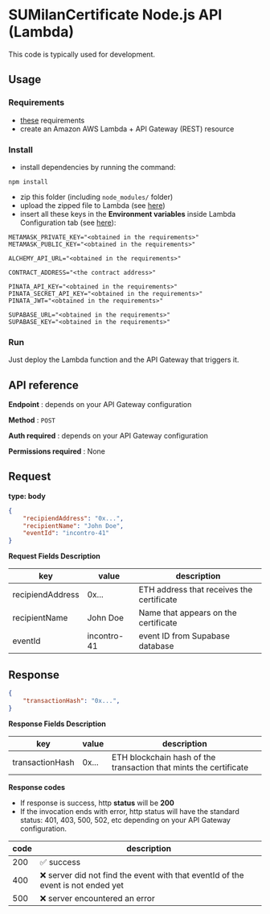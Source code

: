 # SUMilanCertificate Node.js API (Lambda)
This code is typically used for development.

## Usage
### Requirements
- [these](../README.md) requirements
- create an Amazon AWS Lambda + API Gateway (REST) resource

### Install
- install dependencies by running the command:
```
npm install
```
- zip this folder (including `node_modules/` folder)
- upload the zipped file to Lambda (see [here](https://docs.aws.amazon.com/lambda/latest/dg/configuration-function-zip.html))
- insert all these keys in the **Environment variables** inside Lambda Configuration tab (see [here](https://docs.aws.amazon.com/lambda/latest/dg/configuration-envvars.html)):
```
METAMASK_PRIVATE_KEY="<obtained in the requirements>"
METAMASK_PUBLIC_KEY="<obtained in the requirements>"

ALCHEMY_API_URL="<obtained in the requirements>"

CONTRACT_ADDRESS="<the contract address>"

PINATA_API_KEY="<obtained in the requirements>"
PINATA_SECRET_API_KEY="<obtained in the requirements>"
PINATA_JWT="<obtained in the requirements>"

SUPABASE_URL="<obtained in the requirements>"
SUPABASE_KEY="<obtained in the requirements>"
```
### Run
Just deploy the Lambda function and the API Gateway that triggers it.

## API reference
**Endpoint** : depends on your API Gateway configuration

**Method** : `POST`

**Auth required** : depends on your API Gateway configuration

**Permissions required** : None

## Request

**type: body**

```json
{
    "recipiendAddress": "0x...",
    "recipientName": "John Doe",
    "eventId": "incontro-41"
}
```

**Request Fields Description**

| key | value | description |
|------------|--------------|-------------|
| recipiendAddress  |  0x... | ETH address that receives the certificate |
| recipientName  | John Doe | Name that appears on the certificate |
| eventId  | incontro-41 | event ID from Supabase database |

## Response

```json
{
    "transactionHash": "0x...",
}
```

**Response Fields Description**

| key | value | description |
|------------|--------------|-------------|
| transactionHash  |  0x... | ETH blockchain hash of the transaction that mints the certificate  |

**Response codes**

- If response is success, http **status** will be **200**
- If the invocation ends with error, http status will have the standard status: 401, 403, 500, 502, etc depending on your API Gateway configuration.

| code | description |
|------------|-------------|
| 200  | ✅ success  |
| 400  | ❌ server did not find the event with that eventId of the event is not ended yet |
| 500  | ❌ server encountered an error  |
